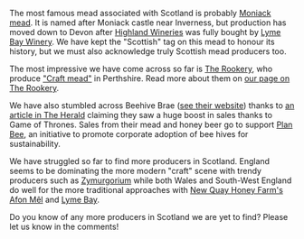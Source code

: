 The most famous mead associated with Scotland is probably
[Moniack mead](/moniack-mead/). It is named after Moniack castle near
Inverness, but production has moved down to Devon after
[Highland Wineries](/highland-wineries/) was fully bought by
[Lyme Bay Winery](/lyme-bay-winery/). We have kept the "Scottish" tag on this
mead to honour its history, but we must also acknowledge truly Scottish mead
producers too.

The most impressive we have come across so far is [The Rookery](/the-rookery/),
who produce ["Craft mead"](/craft-mead/) in Perthshire. Read more about them
on [our page on The Rookery](/the-rookery/).

We have also stumbled across Beehive Brae
([see their website](http://www.beehivebrae.uk/)) thanks to
[an article in The Herald](http://www.heraldscotland.com/news/13412281.Game_of_Thrones_fuels_Scottish_mead_sales/)
claiming they saw a huge boost in sales thanks to Game of Thrones. Sales from
their mead and honey beer go to support [Plan Bee](https://www.planbeeltd.com/),
an initiative to promote corporate adoption of bee hives for sustainability.

We have struggled so far to find more producers in Scotland. England seems
to be dominating the more modern "craft" scene with trendy producers such
as [Zymurgorium](/zymurgorium/) while both Wales and South-West England do
well for the more traditional approaches with
[New Quay Honey Farm's Afon Mêl](/new-quay-honey-farm/) and
[Lyme Bay](/lyme-bay-winery/).

Do you know of any more producers in Scotland we are yet to find? Please let
us know in the comments!
